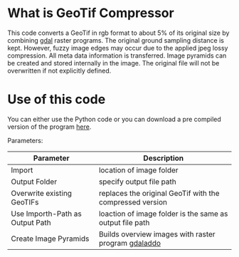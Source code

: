 # What is GeoTif Compressor

This code converts a GeoTif in rgb format to about 5% of its original size by combining [gdal](https://gdal.org/) raster programs.
The original ground sampling distance is kept. However, fuzzy image edges may occur due to the applied jpeg lossy compression.
All meta data information is transferred. Image pyramids can be created and stored internally in the image.
The original file will not be overwritten if not explicitly defined.

# Use of this code

You can either use the Python code or you can download a pre compiled version of the program [here](https://github.com/bcdhbonn/GeoTIFCompressor/releases/tag/BCDH).

Parameters:

| Parameter                       | Description |
|---------------------------------|---------------------------------------------------------------------------------------------------------|
| Import                          | location of image folder                                                                                |
| Output Folder                   | specify output file path                                                                                |
| Overwrite existing GeoTIFs      | replaces the original GeoTif with the compressed version                                                |
| Use Importh-Path as Output Path | loaction of image folder is the same as output file path                                                |
| Create Image Pyramids           | Builds overview images with raster program [gdaladdo](https://gdal.org/programs/gdaladdo.html#gdaladdo) |